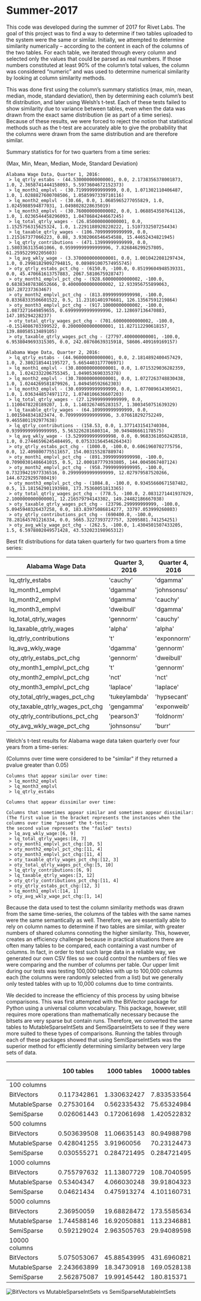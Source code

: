 # Summer-2017

This code was developed during the summer of 2017 for Rivet Labs. The goal of this project was to find a way to determine if two tables uploaded to the system were the same or similar. Initially, we attempted to determine similarity numerically – according to the content in each of the columns of the two tables. For each table, we iterated through every column and selected only the values that could be parsed as real numbers. If those numbers constituted at least 90% of the column’s total values, the column was considered “numeric” and was used to determine numerical similarity by looking at column similarity methods. 

This was done first using the column’s summary statistics (max, min, mean, median, mode, standard deviation), then by determining each column’s best fit distribution, and later using Welsh’s t-test. Each of these tests failed to show similarity due to variance between tables, even when the data was drawn from the exact same distribution (ie as part of a time series). Because of these results, we were forced to reject the notion that statistical methods such as the t-test are accurately able to give the probability that the columns were drawn from the same distribution and are therefore similar. 

Summary statistics for for two quarters from a time series:

(Max, Min, Mean, Median, Mode, Standard Deviation)

    Alabama Wage Data, Quarter 1, 2016: 
     > lq_qtrly_estabs - (44.530000000000001, 0.0, 2.1738356378001873, 1.0, 2.3658741444158093, 5.5973604672152373)
     > lq_month1_emplvl - (30.719999999999999, 0.0, 1.071302110406487, 1.0, 1.0288827600708506, 1.0585997339710116)
     > lq_month2_emplvl - (30.66, 0.0, 1.0685965277055829, 1.0, 1.0245988594877031, 1.0498028228635019)
     > lq_month3_emplvl - (30.760000000000002, 0.0, 1.0688543507641126, 1.0, 1.0236544458296093, 1.0478684244667245)
     > lq_total_qtrly_wages - (26.850000000000001, 0.0, 1.1525756315625324, 1.0, 1.2291188920220222, 1.5107332507254434)
     > lq_taxable_qtrly_wages - (106.70999999999999, 0.0, 1.215167377066223, 0.88, 3.9302066546454588, 15.44652434821945)
     > lq_qtrly_contributions - (471.13999999999999, 0.0, 1.5803363135461066, 0.95999999999999996, 7.826846299257805, 61.259522992205603)
     > lq_avg_wkly_wage - (3.3700000000000001, 0.0, 1.0010422081297434, 1.0, 0.29981829092794815, 0.089891007574955745)
     > oty_qtrly_estabs_pct_chg - (6150.0, -100.0, 0.85199604948539331, 0.0, 45.470661613757883, 2067.5810675928747)
     > oty_month1_emplvl_pct_chg - (928.60000000000002, -100.0, 0.68383407838652666, 0.40000000000000002, 12.933956755899063, 167.287237363467)
     > oty_month2_emplvl_pct_chg - (813.89999999999998, -100.0, 0.83368333506601522, 0.5, 11.23101401976681, 126.13567591219864)
     > oty_month3_emplvl_pct_chg - (917.10000000000002, -100.0, 1.0873271649859655, 0.69999999999999996, 12.128697136470883, 147.105294228237)
     > oty_total_qtrly_wages_pct_chg - (701.60000000000002, -100.0, -0.1514086703399522, 0.20000000000000001, 11.827112290618157, 139.88058513489105)
     > oty_taxable_qtrly_wages_pct_chg - (27797.400000000001, -100.0, 6.9538049693315305, 0.0, 242.08760639315918, 58606.409169169157)

    Alabama Wage Data, Quarter 2, 2016: 
     > lq_qtrly_estabs - (44.960000000000001, 0.0, 2.1814892400457429, 1.0, 2.3802185441195727, 5.6654403177706971)
     > lq_month1_emplvl - (30.800000000000001, 0.0, 1.0715329036282359, 1.0, 1.0242332206755345, 1.049053690335378)
     > lq_month2_emplvl - (30.780000000000001, 0.0, 1.0727263748830438, 1.0, 1.0244269581879926, 1.049450592662303)
     > lq_month3_emplvl - (30.699999999999999, 0.0, 1.077089614305021, 1.0, 1.0363448574971172, 1.0740106636607203)
     > lq_total_qtrly_wages - (27.129999999999999, 0.0, 1.1100478220189207, 1.0, 1.1403267405283157, 1.3003450751639329)
     > lq_taxable_qtrly_wages - (64.109999999999999, 0.0, 1.0015048341823474, 0.70999999999999996, 3.076618292752249, 9.4655801192977638)
     > lq_qtrly_contributions - (158.53, 0.0, 1.3771431541740304, 0.93999999999999995, 5.563226281680314, 30.949486661178575)
     > lq_avg_wkly_wage - (3.5299999999999998, 0.0, 0.96833610562428518, 1.0, 0.27446596245484495, 0.075331564546264343)
     > oty_qtrly_estabs_pct_chg - (1000.0, -100.0, 0.6061960702775756, 0.0, 12.409800775511657, 154.00315528788974)
     > oty_month1_emplvl_pct_chg - (891.39999999999998, -100.0, 0.70900301486641015, 0.5, 12.000187779393805, 144.0045067407124)
     > oty_month2_emplvl_pct_chg - (958.79999999999995, -100.0, 0.73239421977336516, 0.29999999999999999, 12.027979587520266, 144.67229295780419)
     > oty_month3_emplvl_pct_chg - (1084.8, -100.0, 0.93455660671587482, 0.5, 13.181562901193988, 173.75360051813365)
     > oty_total_qtrly_wages_pct_chg - (778.5, -100.0, 2.0831271441937829, 2.1000000000000001, 12.216579794143302, 149.24482186667038)
     > oty_taxable_qtrly_wages_pct_chg - (23796.299999999999, -100.0, 5.0945940326437258, 0.0, 183.83975086814277, 33797.053999260803)
     > oty_qtrly_contributions_pct_chg - (690400.0, -100.0, 78.281645701216334, 0.0, 5665.3227393727757, 32095881.741254251)
     > oty_avg_wkly_wage_pct_chg - (262.5, -100.0, 1.4304501507433205, 1.5, 6.5978802049571428, 43.532023198965312)

Best fit distributions for data taken quarterly for two quarters from a time series:

  |Alabama Wage Data|Quarter 3, 2016|Quarter 4, 2016|
  | ------------- | ------------- | -----------|
  |lq_qtrly_estabs	|'cauchy'	|'dgamma'|
  |lq_month1_emplvl	|'dgamma'	 |'johnsonsu'|
  |lq_month2_emplvl	|'dgamma'	|'cauchy'|
  |lq_month3_emplvl	|'dweibull'	|'dgamma'|
  |lq_total_qtrly_wages	|'gennorm'	|'cauchy'|
  |lq_taxable_qtrly_wages	|'alpha'	|'alpha'|
  |lq_qtrly_contributions	|'t'	|'exponnorm'|
  |lq_avg_wkly_wage	|'dgamma'	|'gennorm'|
  |oty_qtrly_estabs_pct_chg	|'gennorm'	|'dweibull'|
  |oty_month1_emplvl_pct_chg	|'t'|	'gennorm'|
  |oty_month2_emplvl_pct_chg	|'nct'	|'nct'|
  |oty_month3_emplvl_pct_chg	|'laplace'	|'laplace'|
  |oty_total_qtrly_wages_pct_chg	|'tukeylambda'	|'hypsecant'|
  |oty_taxable_qtrly_wages_pct_chg	|'gengamma'	|'exponweib'|
  |oty_qtrly_contributions_pct_chg	|'pearson3'	|'foldnorm'|
  |oty_avg_wkly_wage_pct_chg	|'johnsonsu'	|'burr'|


Welch's t-test results for Alabama wage data taken quarterly over four years from a time-series:

(Columns over time were considered to be "similar" if they returned a pvalue greater than 0.05) 

    Columns that appear similar over time:
     > lq_month2_emplvl
     > lq_month3_emplvl
     > lq_qtrly_estabs

    Columns that appear dissimilar over time:
    
    Columns that sometimes appear similar and sometimes appear dissimilar: 
    (The first value in the bracket represents the instances when the columns over time "passed" the t-test;
    the second value represents the "failed" tests)
     > lq_avg_wkly_wage:[6, 9]
     > lq_total_qtrly_wages:[8, 7]
     > oty_month1_emplvl_pct_chg:[10, 5]
     > oty_month2_emplvl_pct_chg:[11, 4]
     > oty_month3_emplvl_pct_chg:[11, 4]
     > oty_taxable_qtrly_wages_pct_chg:[12, 3]
     > oty_total_qtrly_wages_pct_chg:[5, 10]
     > lq_qtrly_contributions:[6, 9]
     > lq_taxable_qtrly_wages:[3, 12]
     > oty_qtrly_contributions_pct_chg:[11, 4]
     > oty_qtrly_estabs_pct_chg:[12, 3]
     > lq_month1_emplvl:[14, 1]
     > oty_avg_wkly_wage_pct_chg:[1, 14]


Because the data used to test the column similarity methods was drawn from the same time-series, the columns of the tables with the same names were the same semantically as well. Therefore, we are essentially able to rely on column names to determine if two tables are similar, with greater numbers of shared columns connoting the higher similarity. This, however, creates an efficiency challenge because in practical situations there are often many tables to be compared, each containing a vast number of columns. In fact, in order to test such large data in a reliable way, we generated our own CSV files so we could control the numbers of files we were comparing and the number of columns per table. Our upper limit during our tests was testing 100,000 tables with up to 100,000 columns each (the columns were randomly selected from a list) but we generally only tested tables with up to 10,000 columns due to time contraints. 

We decided to increase the efficiency of this process by using bitwise comparisons. This was first attempted with the BitVector package for Python using a universal column vocabulary. This package, however, still requires more operations than mathematically necessary because the bitsets are very sparse but contain runs. Therefore, we converted the same tables to MutableSparseIntSets and SemiSparseIntSets to see if they were more suited to these types of comparisons. Running the tables through each of these packages showed that using SemiSparseIntSets was the superior method for efficiently determining similarity between very large sets of data.

|	 |100 tables	|1000 tables	|10000 tables	|25000 tables	|50000 tables	|75000 tables	|100000 tables|
|---|---|---|---|---|---|---|---|
|100 columns|  |  |  |  |  |  |  |							
|BitVectors	|0.117342861	|1.330632427	|7.833533564	|18.79500713	|160.138788	|211.4978684	|255.0115816|
|MutableSparse	|0.27530164	|0.562335432	|75.65324984	|128.526734	|193.9695324	|100.6847252	|131.9256592|
|SemiSparse	|0.026061443	|0.172061698	|1.420522832	|3.501075161	|7.527625295	|10.84277683	|14.7325597|	
|500 columns|  |  |  |  |  |  |  |							
|BitVectors	|0.503639508	|11.06635143	|80.94988798	|171.869837	|292.4827158	|309.1632609	|460.2269579|
|MutableSparse	|0.428041255	|3.91960056	|70.23124473	|154.1113304	|158.9049406	|177.84524	|198.3105901|
|SemiSparse	|0.030555271	|0.284721495	|0.284721495	|6.176032069	|12.4457266	|18.40387019	|24.7249516|
|1000 columns|  |  |  |  |  |  |  |							
|BitVectors	|0.755797632	|11.13807729	|108.7040595	|176.1630223	|363.6930041	|498.522717	|486.6650112|
|MutableSparse	|0.53404347	|4.066030248	|39.91804323	|105.8073022	|129.4894868	|181.4601254	|180.1262393|
|SemiSparse	|0.04621434	|0.475913274	|4.101160731	|9.258089584	|19.65058712	|28.60314256	|42.41706525|
|5000 columns|  |  |  |  |  |  |  |							
|BitVectors	|2.36950059	|19.68828472	|173.5585634	|422.4184266	|836.6417741	|1246.242342	|1664.412147|
|MutableSparse	|1.744588146	|16.92050881	|113.2346881	|201.5243091	|355.5350035	|467.9677709	|840.2451703|
|SemiSparse	|0.592129024	|2.963505763	|29.94089598	|73.13437793	|138.9306445	|209.4756217	|280.8542945|
|10000 columns|  |  |  |  |  |  |  |							
|BitVectors	|5.075053067	|45.88543995	|431.6960821	|976.0051405	|1926.867358	|2799.844562	|3885.38318|
|MutableSparse	|2.243663899	|18.34730918	|169.0528138	|385.4876877	|729.5381877	|1268.196914	|2779.936492|
|SemiSparse	|2.562875087	|19.99145442	|180.815371	|359.69897	|596.4114277	|490.1489115	|482.0160861|

![BitVectors vs MutableSparseIntSets vs SemiSparseMutableIntSets](https://github.com/bjbroder/Summer-2017/blob/master/bv%20vs%20msis.jpg "BitVectors vs MutableSparseIntSets vs SemiSparseMutableIntSets") 
